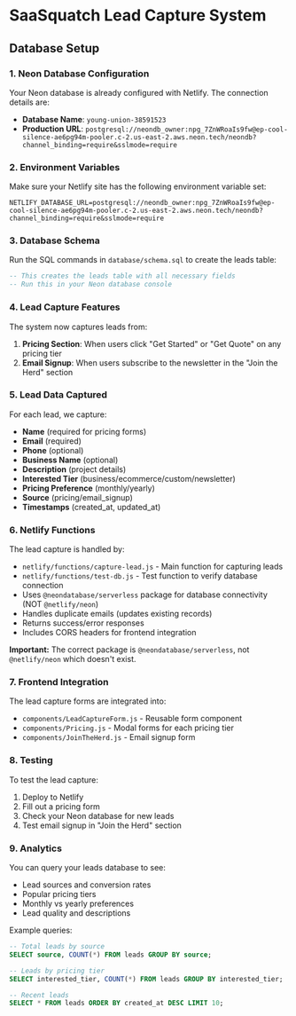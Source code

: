 # SaaSquatch Lead Capture System

## Database Setup

### 1. Neon Database Configuration

Your Neon database is already configured with Netlify. The connection details are:

- **Database Name**: `young-union-38591523`
- **Production URL**: `postgresql://neondb_owner:npg_7ZnWRoaIs9fw@ep-cool-silence-ae6pg94m-pooler.c-2.us-east-2.aws.neon.tech/neondb?channel_binding=require&sslmode=require`

### 2. Environment Variables

Make sure your Netlify site has the following environment variable set:

```
NETLIFY_DATABASE_URL=postgresql://neondb_owner:npg_7ZnWRoaIs9fw@ep-cool-silence-ae6pg94m-pooler.c-2.us-east-2.aws.neon.tech/neondb?channel_binding=require&sslmode=require
```

### 3. Database Schema

Run the SQL commands in `database/schema.sql` to create the leads table:

```sql
-- This creates the leads table with all necessary fields
-- Run this in your Neon database console
```

### 4. Lead Capture Features

The system now captures leads from:

1. **Pricing Section**: When users click "Get Started" or "Get Quote" on any pricing tier
2. **Email Signup**: When users subscribe to the newsletter in the "Join the Herd" section

### 5. Lead Data Captured

For each lead, we capture:
- **Name** (required for pricing forms)
- **Email** (required)
- **Phone** (optional)
- **Business Name** (optional)
- **Description** (project details)
- **Interested Tier** (business/ecommerce/custom/newsletter)
- **Pricing Preference** (monthly/yearly)
- **Source** (pricing/email_signup)
- **Timestamps** (created_at, updated_at)

### 6. Netlify Functions

The lead capture is handled by:
- `netlify/functions/capture-lead.js` - Main function for capturing leads
- `netlify/functions/test-db.js` - Test function to verify database connection
- Uses `@neondatabase/serverless` package for database connectivity (NOT `@netlify/neon`)
- Handles duplicate emails (updates existing records)
- Returns success/error responses
- Includes CORS headers for frontend integration

**Important:** The correct package is `@neondatabase/serverless`, not `@netlify/neon` which doesn't exist.

### 7. Frontend Integration

The lead capture forms are integrated into:
- `components/LeadCaptureForm.js` - Reusable form component
- `components/Pricing.js` - Modal forms for each pricing tier
- `components/JoinTheHerd.js` - Email signup form

### 8. Testing

To test the lead capture:

1. Deploy to Netlify
2. Fill out a pricing form
3. Check your Neon database for new leads
4. Test email signup in "Join the Herd" section

### 9. Analytics

You can query your leads database to see:
- Lead sources and conversion rates
- Popular pricing tiers
- Monthly vs yearly preferences
- Lead quality and descriptions

Example queries:
```sql
-- Total leads by source
SELECT source, COUNT(*) FROM leads GROUP BY source;

-- Leads by pricing tier
SELECT interested_tier, COUNT(*) FROM leads GROUP BY interested_tier;

-- Recent leads
SELECT * FROM leads ORDER BY created_at DESC LIMIT 10;
```
